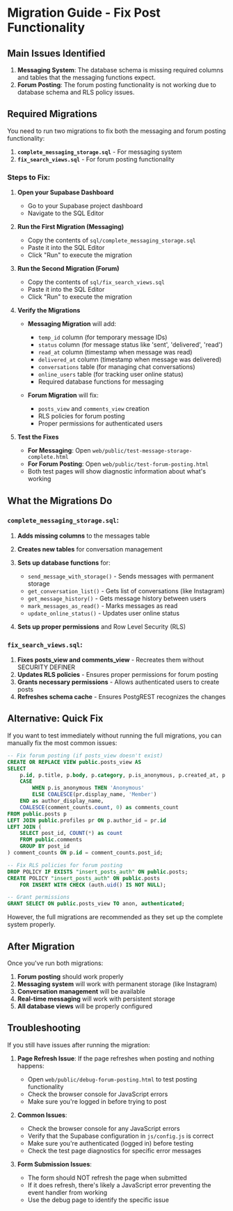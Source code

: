 # Migration Guide - Fix Post Functionality

## Main Issues Identified

1. **Messaging System**: The database schema is missing required columns and tables that the messaging functions expect.
2. **Forum Posting**: The forum posting functionality is not working due to database schema and RLS policy issues.

## Required Migrations 

You need to run two migrations to fix both the messaging and forum posting functionality:

1. **`complete_messaging_storage.sql`** - For messaging system
2. **`fix_search_views.sql`** - For forum posting functionality

### Steps to Fix:

1. **Open your Supabase Dashboard**
   - Go to your Supabase project dashboard
   - Navigate to the SQL Editor

2. **Run the First Migration (Messaging)**
   - Copy the contents of `sql/complete_messaging_storage.sql`
   - Paste it into the SQL Editor
   - Click "Run" to execute the migration

3. **Run the Second Migration (Forum)**
   - Copy the contents of `sql/fix_search_views.sql`
   - Paste it into the SQL Editor
   - Click "Run" to execute the migration

4. **Verify the Migrations**
   - **Messaging Migration** will add:
     - `temp_id` column (for temporary message IDs)
     - `status` column (for message status like 'sent', 'delivered', 'read')
     - `read_at` column (timestamp when message was read)
     - `delivered_at` column (timestamp when message was delivered)
     - `conversations` table (for managing chat conversations)
     - `online_users` table (for tracking user online status)
     - Required database functions for messaging

   - **Forum Migration** will fix:
     - `posts_view` and `comments_view` creation
     - RLS policies for forum posting
     - Proper permissions for authenticated users

5. **Test the Fixes**
   - **For Messaging**: Open `web/public/test-message-storage-complete.html`
   - **For Forum Posting**: Open `web/public/test-forum-posting.html`
   - Both test pages will show diagnostic information about what's working

## What the Migrations Do

### `complete_messaging_storage.sql`:

1. **Adds missing columns** to the messages table
2. **Creates new tables** for conversation management
3. **Sets up database functions** for:
   - `send_message_with_storage()` - Sends messages with permanent storage
   - `get_conversation_list()` - Gets list of conversations (like Instagram)
   - `get_message_history()` - Gets message history between users
   - `mark_messages_as_read()` - Marks messages as read
   - `update_online_status()` - Updates user online status

4. **Sets up proper permissions** and Row Level Security (RLS)

### `fix_search_views.sql`:

1. **Fixes posts_view and comments_view** - Recreates them without SECURITY DEFINER
2. **Updates RLS policies** - Ensures proper permissions for forum posting
3. **Grants necessary permissions** - Allows authenticated users to create posts
4. **Refreshes schema cache** - Ensures PostgREST recognizes the changes

## Alternative: Quick Fix

If you want to test immediately without running the full migrations, you can manually fix the most common issues:

```sql
-- Fix forum posting (if posts_view doesn't exist)
CREATE OR REPLACE VIEW public.posts_view AS
SELECT 
    p.id, p.title, p.body, p.category, p.is_anonymous, p.created_at, p.upvotes, p.author_id,
    CASE 
        WHEN p.is_anonymous THEN 'Anonymous'
        ELSE COALESCE(pr.display_name, 'Member')
    END as author_display_name,
    COALESCE(comment_counts.count, 0) as comments_count
FROM public.posts p
LEFT JOIN public.profiles pr ON p.author_id = pr.id
LEFT JOIN (
    SELECT post_id, COUNT(*) as count 
    FROM public.comments 
    GROUP BY post_id
) comment_counts ON p.id = comment_counts.post_id;

-- Fix RLS policies for forum posting
DROP POLICY IF EXISTS "insert_posts_auth" ON public.posts;
CREATE POLICY "insert_posts_auth" ON public.posts
    FOR INSERT WITH CHECK (auth.uid() IS NOT NULL);

-- Grant permissions
GRANT SELECT ON public.posts_view TO anon, authenticated;
```

However, the full migrations are recommended as they set up the complete system properly.

## After Migration

Once you've run both migrations:

1. **Forum posting** should work properly
2. **Messaging system** will work with permanent storage (like Instagram)
3. **Conversation management** will be available
4. **Real-time messaging** will work with persistent storage
5. **All database views** will be properly configured

## Troubleshooting

If you still have issues after running the migration:

1. **Page Refresh Issue**: If the page refreshes when posting and nothing happens:
   - Open `web/public/debug-forum-posting.html` to test posting functionality
   - Check the browser console for JavaScript errors
   - Make sure you're logged in before trying to post

2. **Common Issues**:
   - Check the browser console for any JavaScript errors
   - Verify that the Supabase configuration in `js/config.js` is correct
   - Make sure you're authenticated (logged in) before testing
   - Check the test page diagnostics for specific error messages

3. **Form Submission Issues**:
   - The form should NOT refresh the page when submitted
   - If it does refresh, there's likely a JavaScript error preventing the event handler from working
   - Use the debug page to identify the specific issue

